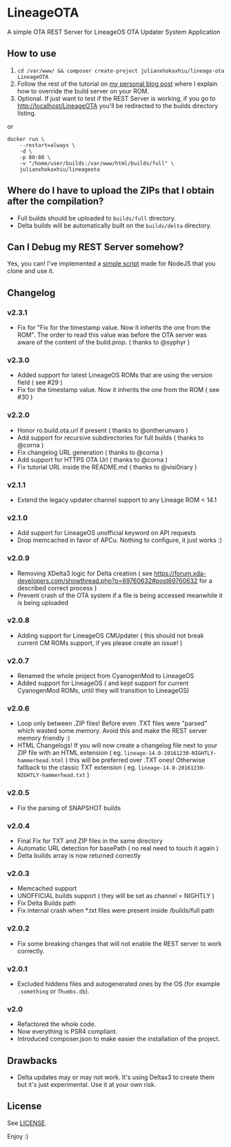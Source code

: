 # LineageOTA
A simple OTA REST Server for LineageOS OTA Updater System Application

## How to use
1. `cd /var/www/ && composer create-project julianxhokaxhiu/lineage-ota LineageOTA`
3. Follow the rest of the tutorial on [my personal blog post](http://blog.julianxhokaxhiu.com/how-the-cm-ota-server-works-and-how-to-implement-and-use-ours) where I explain how to override the build server on your ROM.
4. Optional. If just want to test if the REST Server is working, if you go to [http://localhost/LineageOTA](http://localhost/LineageOTA/) you'll be redirected to the builds directory listing.

or

```
docker run \
    --restart=always \
    -d \
    -p 80:80 \
    -v "/home/user/builds:/var/www/html/builds/full" \
    julianxhokaxhiu/lineageota
```

## Where do I have to upload the ZIPs that I obtain after the compilation?
- Full builds should be uploaded to `builds/full` directory.
- Delta builds will be automatically built on the `builds/delta` directory.

## Can I Debug my REST Server somehow?
Yes, you can! I've implemented a [simple script](https://github.com/julianxhokaxhiu/LineageOTAUnitTest) made for NodeJS that you clone and use it.

## Changelog
### v2.3.1
- Fix for "Fix for the timestamp value. Now it inherits the one from the ROM". The order to read this value was before the OTA server was aware of the content of the build.prop. ( thanks to @syphyr )

### v2.3.0
- Added support for latest LineageOS ROMs that are using the version field ( see #29 )
- Fix for the timestamp value. Now it inherits the one from the ROM ( see #30 )

### v2.2.0
- Honor ro.build.ota.url if present ( thanks to @ontherunvaro )
- Add support for recursive subdirectories for full builds ( thanks to @corna )
- Fix changelog URL generation ( thanks to @corna )
- Add support for HTTPS OTA Url ( thanks to @corna )
- Fix tutorial URL inside the README.md ( thanks to @visi0nary )

### v2.1.1
- Extend the legacy updater channel support to any Lineage ROM < 14.1

### v2.1.0
- Add support for LineageOS unofficial keyword on API requests
- Drop memcached in favor of APCu. Nothing to configure, it just works :)

### v2.0.9
- Removing XDelta3 logic for Delta creation ( see https://forum.xda-developers.com/showthread.php?p=69760632#post69760632 for a described correct process )
- Prevent crash of the OTA system if a file is being accessed meanwhile it is being uploaded

### v2.0.8
- Adding support for LineageOS CMUpdater ( this should not break current CM ROMs support, if yes please create an issue! )

### v2.0.7
- Renamed the whole project from CyanogenMod to LineageOS
- Added support for LineageOS ( and kept support for current CyanogenMod ROMs, until they will transition to LineageOS)

### v2.0.6
- Loop only between .ZIP files! Before even .TXT files were "parsed" which wasted some memory. Avoid this and make the REST server memory friendly :)
- HTML Changelogs! If you will now create a changelog file next to your ZIP file with an HTML extension ( eg. `lineage-14.0-20161230-NIGHTLY-hammerhead.html` ) this will be preferred over .TXT ones! Otherwise fallback to the classic TXT extension ( eg. `lineage-14.0-20161230-NIGHTLY-hammerhead.txt` )

### v2.0.5
- Fix the parsing of SNAPSHOT builds

### v2.0.4
- Final Fix for TXT and ZIP files in the same directory
- Automatic URL detection for basePath ( no real need to touch it again )
- Delta builds array is now returned correctly

### v2.0.3
- Memcached support
- UNOFFICIAL builds support ( they will be set as channel = NIGHTLY )
- Fix Delta Builds path
- Fix internal crash when *.txt files were present inside /builds/full path

### v2.0.2
- Fix some breaking changes that will not enable the REST server to work correctly.

### v2.0.1
- Excluded hiddens files and autogenerated ones by the OS (for example `.something` or `Thumbs.db`).

### v2.0
- Refactored the whole code.
- Now everything is PSR4 compliant.
- Introduced composer.json to make easier the installation of the project.

## Drawbacks
- Delta updates may or may not work. It's using Deltax3 to create them but it's just experimental. Use it at your own risk.


## License
See [LICENSE](https://github.com/julianxhokaxhiu/LineageOTA/blob/2.0/LICENSE).

Enjoy :)